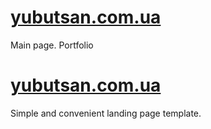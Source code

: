 # [yubutsan.com.ua](https://0neLife.github.io/portfolio)
Main page. Portfolio

# [yubutsan.com.ua](https://0neLife.github.io/it-event)
Simple and convenient landing page template.
